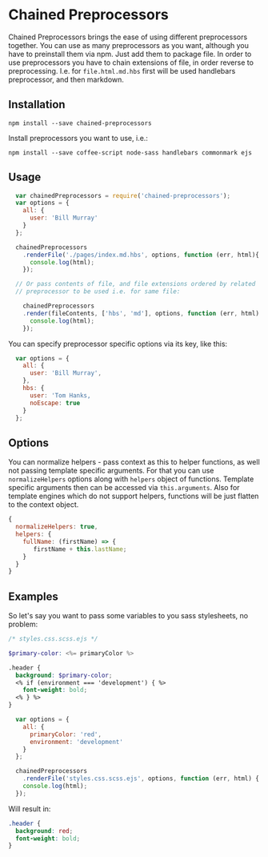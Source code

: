 Chained Preprocessors
=====================

Chained Preprocessors brings the ease of using different preprocessors together.
You can use as many preprocessors as you want, although you have to preinstall
them via npm. Just add them to package file.
In order to use  preprocessors you have to chain extensions of file,
in order reverse to preprocessing. I.e. for `file.html.md.hbs` first
will be used handlebars preprocessor, and then markdown.


Installation
------------

```shell
npm install --save chained-preprocessors
```

Install preprocessors you want to use, i.e.:

```shell
npm install --save coffee-script node-sass handlebars commonmark ejs

```


Usage
-----

```js
  var chainedPreprocessors = require('chained-preprocessors');
  var options = {
    all: {
      user: 'Bill Murray'
    }
  };

  chainedPreprocessors
    .renderFile('./pages/index.md.hbs', options, function (err, html){
      console.log(html);
    });

  // Or pass contents of file, and file extensions ordered by related
  // preprocessor to be used i.e. for same file:

    chainedPreprocessors
    .render(fileContents, ['hbs', 'md'], options, function (err, html) {
      console.log(html);
    });
```

You can specify preprocessor specific options via its key, like this:

```js
  var options = {
    all: {
      user: 'Bill Murray',
    },
    hbs: {
      user: 'Tom Hanks,
      noEscape: true
    }
  };
```
Options
-------

You can normalize helpers - pass context as this to helper functions, as well
not passing template specific arguments. For that you can use `normalizeHelpers`
options along with `helpers` object of functions. Template specific arguments
then can be accessed via `this.arguments`. Also for template engines which do
not support helpers, functions will be just flatten to the context object.

```js
{
  normalizeHelpers: true,
  helpers: {
    fullName: (firstName) => {
       firstName + this.lastName;
    }
  }
}
```

Examples
--------

So let's say you want to pass some variables to you sass stylesheets, no
problem:

```scss
/* styles.css.scss.ejs */

$primary-color: <%= primaryColor %>

.header {
  background: $primary-color;
  <% if (environment === 'development') { %>
    font-weight: bold;
  <% } %>
}
```

```js
  var options = {
    all: {
      primaryColor: 'red',
      environment: 'development'
    }
  };

  chainedPreprocessors
    .renderFile('styles.css.scss.ejs', options, function (err, html) {
    console.log(html);
  });
```

Will result in:

```css
.header {
  background: red;
  font-weight: bold;
}
```
